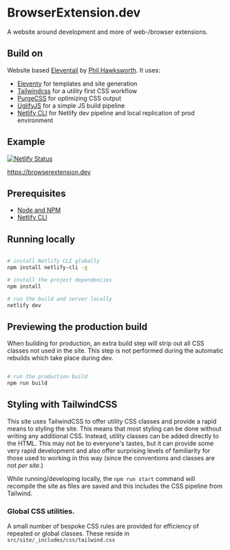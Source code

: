 # BrowserExtension.dev

A website around development and more of web-/browser extensions.


## Build on

Website based [Eleventail](https://eleventail.netlify.com/) by [Phil Hawksworth](https://www.hawksworx.com/). It uses:

- [Eleventy](https://11ty.dev) for templates and site generation
- [Tailwindcss](https://tailwindcss.com) for a utility first CSS workflow
- [PurgeCSS](https://www.purgecss.com/) for optimizing CSS output
- [UglifyJS](https://www.npmjs.com/package/uglify-js) for a simple JS build pipeline
- [Netlify CLI](https://www.npmjs.com/package/netlify-cli) for Netlify dev pipeline and local replication of prod environment



## Example

[![Netlify Status](https://api.netlify.com/api/v1/badges/4151ca40-1788-4959-9367-38ad71d11492/deploy-status)](https://app.netlify.com/sites/eleventail/deploys)

https://browserextension.dev


## Prerequisites

- [Node and NPM](https://nodejs.org/)
- [Netlify CLI](https://www.npmjs.com/package/netlify-cli)


## Running locally

```bash

# install Netlify CLI globally
npm install netlify-cli -g

# install the project dependencies
npm install

# run the build and server locally
netlify dev
```


## Previewing the production build

When building for production, an extra build step will strip out all CSS classes not used in the site. This step is not performed during the automatic rebuilds which take place during dev.

```bash

# run the production build
npm run build
```


## Styling with TailwindCSS

This site uses TailwindCSS to offer utility CSS classes and provide a rapid means to styling the site. This means that most styling can be done without writing any additional CSS. Instead, utility classes can be added directly to the HTML. This may not be to everyone's tastes, but it can provide some very rapid development and also offer surprising levels of familiarity for those used to working in this way (since the conventions and classes are not _per site_.)

While running/developing locally, the `npm run start` command will recompile the site as files are saved and this includes the CSS pipeline from Tailwind.

### Global CSS utilities.

A small number of bespoke CSS rules are provided for efficiency of repeated or global classes. These reside in `src/site/_includes/css/tailwind.css`
